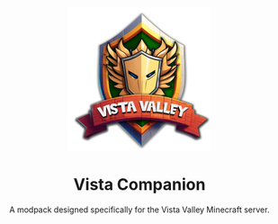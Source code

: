 <div align="center">

<img src="https://github.com/VistaValley/branding/blob/main/static/logo.png" alt="Vista Valley logo">

# Vista Companion

A modpack designed specifically for the Vista Valley Minecraft server.

</div>

